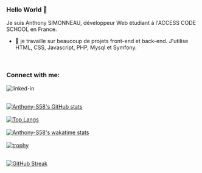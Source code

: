 ### Hello World 👋
Je suis Anthony SIMONNEAU, développeur Web étudiant à l'ACCESS CODE SCHOOL en France.
- 🔭 je travaille sur beaucoup de projets front-end et back-end. J'utilise HTML, CSS, Javascript, PHP, Mysql et Symfony.

<br>
<h3 align="left">Connect with me:</h3>
<p align="left">
<a href="https://www.linkedin.com/in/anthony-simonneau-5545b8214" target="blank"><img align="left" alt="linked-in" src="https://img.shields.io/badge/linkedin-%230077B5.svg?&style=for-the-badge&logo=linkedin&logoColor=white" />
</p>
<br>
<br>

![Anthony-S58's GitHub stats](https://github-readme-stats.vercel.app/api?username=Anthony-S58&theme=tokyonight&show_icons=true)
<br>
<br>
[![Top Langs](https://github-readme-stats.vercel.app/api/top-langs/?username=Anthony-S58&theme=tokyonight)](https://github.com/Anthony-S58/github-readme-stats)
<br>
<br>
[![Anthony-S58's wakatime stats](https://github-readme-stats.vercel.app/api/wakatime?username=AnthonyS58&theme=tokyonight)](https://github.com/Anthony-S58/github-readme-stats)
<br>
<br>
[![trophy](https://github-profile-trophy.vercel.app/?username=Anthony-S58&theme=tokyonight)](https://github.com/Anthony-S58/github-profile-trophy)
<br>
<br>

[![GitHub Streak](https://github-readme-streak-stats.herokuapp.com/?user=Anthony-S58&theme=tokyonight)](https://git.io/streak-stats)
<br>

<!--
**Anthony-S58/Anthony-S58** is a ✨ _special_ ✨ repository because its `README.md` (this file) appears on your GitHub profile.

Here are some ideas to get you started:

- 🔭 I’m currently working on ... Something
- 🌱 I’m currently learning ... HTML, CSS, JavaScript, PHP
- 👯 I’m looking to collaborate on ...
- 🤔 I’m looking for help with ...
- 💬 Ask me about ...
- 📫 How to reach me: ...
- 😄 Pronouns: ...
- ⚡ Fun fact: ...
-->
